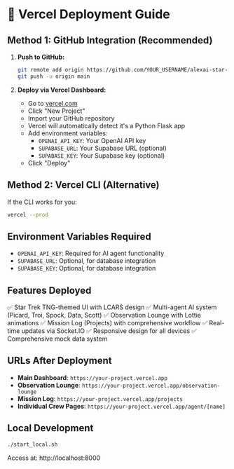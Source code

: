 # 🚀 Vercel Deployment Guide

## Method 1: GitHub Integration (Recommended)

1. **Push to GitHub:**
   ```bash
   git remote add origin https://github.com/YOUR_USERNAME/alexai-star-trek-agile.git
   git push -u origin main
   ```

2. **Deploy via Vercel Dashboard:**
   - Go to [vercel.com](https://vercel.com)
   - Click "New Project"
   - Import your GitHub repository
   - Vercel will automatically detect it's a Python Flask app
   - Add environment variables:
     - `OPENAI_API_KEY`: Your OpenAI API key
     - `SUPABASE_URL`: Your Supabase URL (optional)
     - `SUPABASE_KEY`: Your Supabase key (optional)
   - Click "Deploy"

## Method 2: Vercel CLI (Alternative)

If the CLI works for you:
```bash
vercel --prod
```

## Environment Variables Required

- `OPENAI_API_KEY`: Required for AI agent functionality
- `SUPABASE_URL`: Optional, for database integration
- `SUPABASE_KEY`: Optional, for database integration

## Features Deployed

✅ Star Trek TNG-themed UI with LCARS design
✅ Multi-agent AI system (Picard, Troi, Spock, Data, Scott)
✅ Observation Lounge with Lottie animations
✅ Mission Log (Projects) with comprehensive workflow
✅ Real-time updates via Socket.IO
✅ Responsive design for all devices
✅ Comprehensive mock data system

## URLs After Deployment

- **Main Dashboard**: `https://your-project.vercel.app`
- **Observation Lounge**: `https://your-project.vercel.app/observation-lounge`
- **Mission Log**: `https://your-project.vercel.app/projects`
- **Individual Crew Pages**: `https://your-project.vercel.app/agent/[name]`

## Local Development

```bash
./start_local.sh
```

Access at: http://localhost:8000
